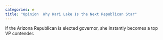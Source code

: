 ```yaml
---
categories: e
title: "Opinion  Why Kari Lake Is the Next Republican Star"
---
```

If the Arizona Republican is elected governor, she instantly becomes a top VP contender.